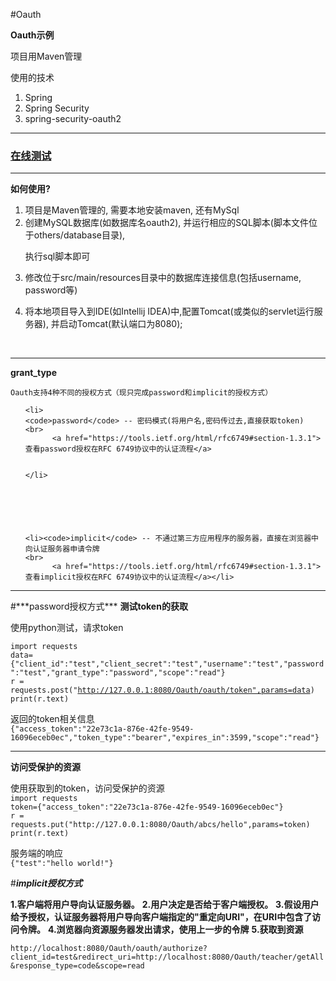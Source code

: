 ﻿#Oauth

<strong>Oauth示例</strong>

项目用Maven管理

使用的技术


<ol>

 <li>Spring </li>

 <li>Spring Security </li>

 <li>spring-security-oauth2 </li>

</ol>

<hr/>




<h3>
 <a href="http://localhost:8080">在线测试</a>
</h3>
<hr/>
<p>
<strong>如何使用?</strong>
<ol>
<li>
项目是Maven管理的, 需要本地安装maven, 还有MySql
</li>
<li>
创建MySQL数据库(如数据库名oauth2), 并运行相应的SQL脚本(脚本文件位于others/database目录),

<br/>

   执行sql脚本即可

</li>

<li>

修改位于src/main/resources目录中的数据库连接信息(包括username, password等)

</li>

<li>

将本地项目导入到IDE(如Intellij IDEA)中,配置Tomcat(或类似的servlet运行服务器), 并启动Tomcat(默认端口为8080);

<br/>
</ol>
</p>
<hr/>
<strong>grant_type</strong>
<br/>

    Oauth支持4种不同的授权方式（现只完成password和implicit的授权方式）
    
<ol>

    <li>
    <code>password</code> -- 密码模式(将用户名,密码传过去,直接获取token)
    <br>
          <a href="https://tools.ietf.org/html/rfc6749#section-1.3.1">查看password授权在RFC 6749协议中的认证流程</a>
     
    
    </li>
    
    
    
    
    
    
    <li><code>implicit</code> -- 不通过第三方应用程序的服务器，直接在浏览器中向认证服务器申请令牌
    <br>
          <a href="https://tools.ietf.org/html/rfc6749#section-1.3.1">查看implicit授权在RFC 6749协议中的认证流程</a></li>

</ol>
<hr/>
#***password授权方式***
<strong>测试token的获取</strong>
<p>使用python测试，请求token

<code>import requests
data={"client_id":"test","client_secret":"test","username":"test","password":"test","grant_type":"password","scope":"read"}
r = requests.post("http://127.0.0.1:8080/Oauth/oauth/token",params=data)
print(r.text)
</code>
<p>返回的token相关信息
<code>
{"access_token":"22e73c1a-876e-42fe-9549-16096eceb0ec","token_type":"bearer","expires_in":3599,"scope":"read"}
</code>
<hr/>
<strong>访问受保护的资源</strong>
<p>使用获取到的token，访问受保护的资源
<code>
import requests
token={"access_token":"22e73c1a-876e-42fe-9549-16096eceb0ec"}
r = requests.put("http://127.0.0.1:8080/Oauth/abcs/hello",params=token)
print(r.text)
</code>
<p>服务端的响应

<code>
{"test":"hello world!"}
</code>

#***implicit授权方式***


**1.客户端将用户导向认证服务器。**
**2.用户决定是否给于客户端授权。**
**3.假设用户给予授权，认证服务器将用户导向客户端指定的"重定向URI"，在URI中包含了访问令牌。**
**4.浏览器向资源服务器发出请求，使用上一步的令牌**
**5.获取到资源**
<br>
<code>
http://localhost:8080/Oauth/oauth/authorize?client_id=test&redirect_uri=http://localhost:8080/Oauth/teacher/getAll&response_type=code&scope=read
</code>

